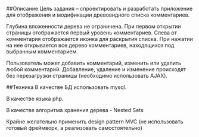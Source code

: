 ##Описание
Цель задания – спроектировать и разработать приложение для отображения и модификации древовидного списка комментариев.

Глубина вложенности дерева не ограничена.
При первом открытии страницы отображается первый уровень комментариев.
Слева от комментария отображается иконка для раскрытия списка.
При нажатии на нее открывается все дерево комментариев, находящихся под выбранным комментарием.

Пользователь может добавить комментарий, изменить или удалить любой комментарий.
Добавление, удаление и изменение происходят без перезагрузки страницы (необходимо использовать AJAX).

##Техника 
В качестве БД использовать mysql.

В качестве языка php.

В качестве алгоритма хранения дерева - Nested Sets

Крайне желательно применить design pattern MVC (не использовать готовый фреймворк, а реализовать самостоятельно)